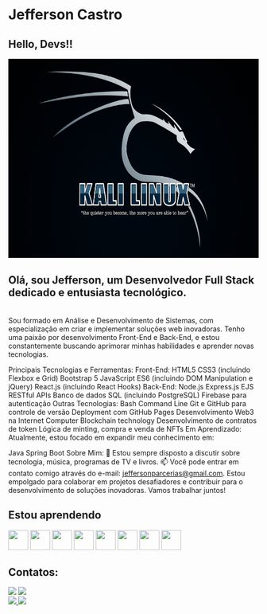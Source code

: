 # Jefferson Castro
## Hello, Devs!!

  <img src="./kali-wallpaper-2015-v1.1.0.png" width="1000px" height="400px"><br>
<h2>Olá, sou Jefferson, um Desenvolvedor Full Stack dedicado e entusiasta tecnológico.</h2><br>
Sou formado em Análise e Desenvolvimento de Sistemas, com especialização em criar e implementar soluções web inovadoras. Tenho uma paixão por desenvolvimento Front-End e Back-End, e estou constantemente buscando aprimorar minhas habilidades e aprender novas tecnologias.<br>

Principais Tecnologias e Ferramentas:
Front-End:
HTML5
CSS3 (incluindo Flexbox e Grid)
Bootstrap 5
JavaScript ES6 (incluindo DOM Manipulation e jQuery)
React.js (incluindo React Hooks)
Back-End:
Node.js
Express.js
EJS
RESTful APIs
Banco de dados SQL (incluindo PostgreSQL)
Firebase para autenticação
Outras Tecnologias:
Bash Command Line
Git e GitHub para controle de versão
Deployment com GitHub Pages
Desenvolvimento Web3 na Internet Computer
Blockchain technology
Desenvolvimento de contratos de token
Lógica de minting, compra e venda de NFTs
Em Aprendizado:
Atualmente, estou focado em expandir meu conhecimento em:

Java
Spring Boot
Sobre Mim:
💬 Estou sempre disposto a discutir sobre tecnologia, música, programas de TV e livros.
📫 Você pode entrar em contato comigo através do e-mail: jeffersonparcerias@gmail.com.
Estou empolgado para colaborar em projetos desafiadores e contribuir para o desenvolvimento de soluções inovadoras. Vamos trabalhar juntos!

## Estou aprendendo

<img src="https://cdn.jsdelivr.net/gh/devicons/devicon/icons/java/java-original.svg" width="40" height="40"/> <img src="https://cdn.jsdelivr.net/gh/devicons/devicon/icons/linux/linux-original.svg" width="40" height="40"/>
<img src="https://cdn.jsdelivr.net/gh/devicons/devicon/icons/html5/html5-original.svg" width="40" height="40"/>
<img src="https://cdn.jsdelivr.net/gh/devicons/devicon/icons/css3/css3-original.svg" width="40" height="40"/>
<img src="https://cdn.jsdelivr.net/gh/devicons/devicon/icons/javascript/javascript-original.svg" width="40" height="40" />
<img src="https://cdn.jsdelivr.net/gh/devicons/devicon/icons/react/react-original.svg" width="40" height="40"/>
<img src="https://cdn.jsdelivr.net/gh/devicons/devicon/icons/typescript/typescript-original.svg"  width="40" height="40"/>
<img src="https://cdn.jsdelivr.net/gh/devicons/devicon/icons/nodejs/nodejs-original.svg" width="40" height="40"/>

## Contatos:

<div>
<a href = "mailto:contato@seu-usuário-aqui"><img src="https://img.shields.io/badge/Gmail-D14836?style=for-the-badge&logo=gmail&logoColor=white" target="_blank"></a>
<a href="https://www.linkedin.com/in/jefferson-medeiros-a3b390b5/" target="_blank"><img src="https://img.shields.io/badge/-LinkedIn-%230077B5?style=for-the-badge&logo=linkedin&logoColor=white" target="_blank"></a>    
</div>


<div>
<a href="https://github.com/Jeffdiginvice">
<img height="180em" src="https://github-readme-stats.vercel.app/api/top-langs/?username=Jeffdiginvice&layout=compact&langs_count=7&theme=dracula"/>
<img height="180em" src="https://github-readme-stats.vercel.app/api?username=Jeffdiginvice&show_icons=true&theme=dracula&include_all_commits=true&count_private=true"/>
</div>


 
